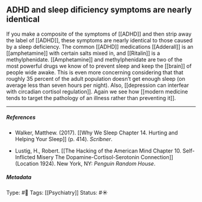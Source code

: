 ## ADHD and sleep dificiency symptoms are nearly identical  # 

If you make a composite of the symptoms of [[ADHD]] and then strip away the label of [[ADHD]], these symptoms are nearly identical to those caused by a sleep deficiency. The common [[ADHD]] medications [[Adderall]] is an [[amphetamine]] with certain salts mixed in, and [[Ritalin]] is a methylphenidate. [[Amphetamine]] and methylphenidate are two of the most powerful drugs we know of to prevent sleep and keep the [[brain]] of people wide awake. This is even more concerning considering that that roughly 35 percent of the adult population doesn’t get enough sleep (on average less than seven hours per night). Also, [[depression can interfear with circadian cortisol regulation]]. Again we see how [[modern medicine tends to target the pathology of an illness rather than preventing it]].

___

##### References

- Walker, Matthew. (2017). [[Why We Sleep Chapter 14. Hurting and Helping Your Sleep]] (p. 414). _Scribner_.

- Lustig, H., Robert. [[The Hacking of the American Mind Chapter 10. Self-Inflicted Misery The Dopamine-Cortisol-Serotonin Connection]] (Location 1924). New York, NY: _Penguin Random House_.

##### Metadata

Type: #🔴 
Tags: [[Psychiatry]]
Status: #☀️ 